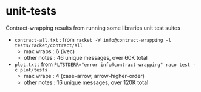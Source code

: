 unit-tests
===

Contract-wrapping results from running some libraries unit test suites

- `contract-all.txt` : from `racket -W info@contract-wrapping -l tests/racket/contract/all`
  - max wraps : 6 (ivec)
  - other notes : 46 unique messages, over 60K total
- `plot.txt` : from `PLTSTDERR="error info@contract-wrapping" raco test -c plot/tests`
  - max wraps : 4 (case-arrow, arrow-higher-order)
  - other notes : 16 unique messages, over 120K total
